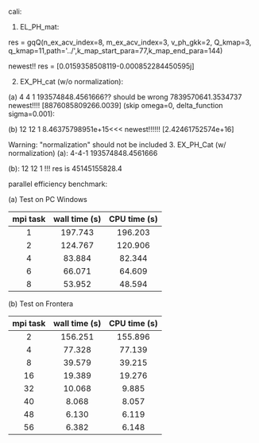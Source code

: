 cali:

1. EL_PH_mat:

res = gqQ(n_ex_acv_index=8, m_ex_acv_index=3, v_ph_gkk=2, Q_kmap=3, q_kmap=11,path='../',k_map_start_para=77,k_map_end_para=144)

newest!! res = [0.0159358508119-0.000852284450595j]


2. EX_PH_cat (w/o normalization):

(a) 4 4 1
193574848.4561666?? should be wrong
7839570641.3534737
newest!!!!  [8876085809266.0039] (skip omega=0, delta_function sigma=0.001):


(b) 12 12 1
8.46375798951e+15<<<
newest!!!!!!  [2.42461752574e+16]


Warning: "normalization" should not be included
3. EX_PH_Cat (w/ normalization)
(a): 4-4-1
193574848.4561666

(b): 12 12 1 !!!
res is 45145155828.4





parallel efficiency benchmark:



(a) Test on PC Windows

| mpi task | wall time (s) | CPU time (s) |
|:--------:|:-------------:|:------------:|
|    1     |    197.743    |   196.203    |
|    2     |    124.767    |   120.906    |
|    4     |    83.884     |    82.344    |
|    6     |    66.071     |    64.609    |
|    8     |    53.952     |    48.594    |

(b) Test on Frontera

| mpi task    | wall time (s)    | CPU time (s) |
| :---: |   :---:       | :---: |
|2 | 156.251 | 155.896|
|4 |77.328 | 77.139|
| 8 | 39.579| 39.215|
|16| 19.389 |19.276|
| 32 | 10.068|  9.885|
|40 | 8.068 | 8.057|
|48| 6.130  | 6.119|
|56| 6.382 | 6.148|
